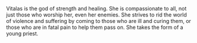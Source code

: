 Vitalas is the god of strength and healing. She is compassionate to all, not just those who worship her, even her enemies. She strives to rid the world of violence and suffering by coming to those who are ill and curing them, or those who are in fatal pain to help them pass on. She takes the form of a young priest.